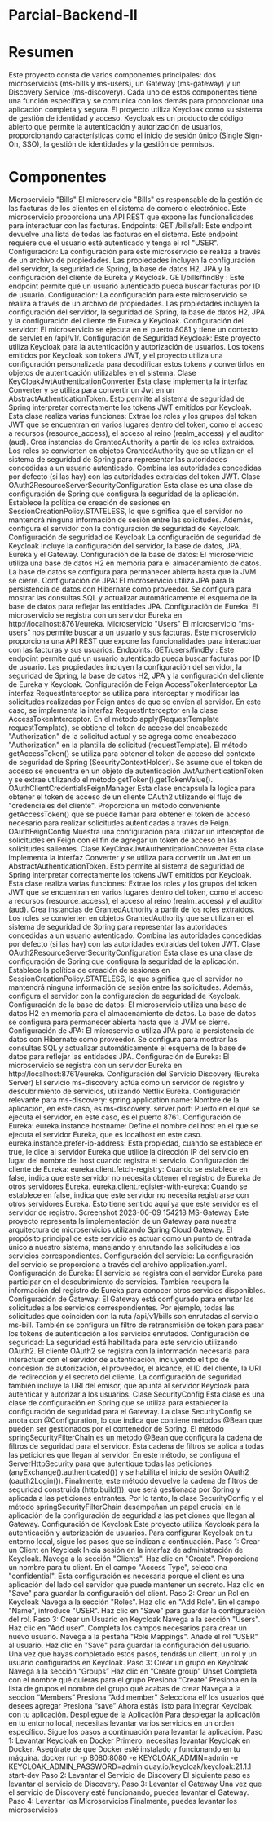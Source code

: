 # Parcial-Backend-II
# Resumen
Este proyecto consta de varios componentes principales: dos microservicios (ms-bills y
ms-users), un Gateway (ms-gateway) y un Discovery Service (ms-discovery). Cada uno de
estos componentes tiene una función específica y se comunica con los demás para
proporcionar una aplicación completa y segura. El proyecto utiliza Keycloak como su
sistema de gestión de identidad y acceso. Keycloak es un producto de código abierto que
permite la autenticación y autorización de usuarios, proporcionando características como el
inicio de sesión único (Single Sign-On, SSO), la gestión de identidades y la gestión de
permisos.
# Componentes
Microservicio "Bills"
El microservicio "Bills" es responsable de la gestión de las facturas de los clientes en el
sistema de comercio electrónico. Este microservicio proporciona una API REST que expone
las funcionalidades para interactuar con las facturas.
Endpoints:
GET /bills/all: Este endpoint devuelve una lista de todas las facturas en el sistema. Este
endpoint requiere que el usuario esté autenticado y tenga el rol "USER".
Configuración: La configuración para este microservicio se realiza a través de un archivo de
propiedades. Las propiedades incluyen la configuración del servidor, la seguridad de Spring,
la base de datos H2, JPA y la configuración del cliente de Eureka y Keycloak.
GET/bills/findBy : Este endpoint permite qué un usuario autenticado pueda buscar facturas
por ID de usuario.
Configuración: La configuración para este microservicio se realiza a través de un archivo de
propiedades. Las propiedades incluyen la configuración del servidor, la seguridad de Spring,
la base de datos H2, JPA y la configuración del cliente de Eureka y Keycloak.
Configuración del servidor: El microservicio se ejecuta en el puerto 8081 y tiene un contexto
de servlet en /api/v1/.
Configuración de Seguridad Keycloak:
Este proyecto utiliza Keycloak para la autenticación y autorización de usuarios. Los tokens
emitidos por Keycloak son tokens JWT, y el proyecto utiliza una configuración personalizada
para decodificar estos tokens y convertirlos en objetos de autenticación utilizables en el
sistema.
Clase KeyCloakJwtAuthenticationConverter
Esta clase implementa la interfaz Converter y se utiliza para convertir un Jwt en un
AbstractAuthenticationToken. Esto permite al sistema de seguridad de Spring interpretar
correctamente los tokens JWT emitidos por Keycloak. Esta clase realiza varias funciones:
Extrae los roles y los grupos del token JWT que se encuentran en varios lugares dentro del
token, como el acceso a recursos (resource_access), el acceso al reino (realm_access) y el
auditor (aud).
Crea instancias de GrantedAuthority a partir de los roles extraídos. Los roles se convierten
en objetos GrantedAuthority que se utilizan en el sistema de seguridad de Spring para
representar las autoridades concedidas a un usuario autenticado.
Combina las autoridades concedidas por defecto (si las hay) con las autoridades extraídas
del token JWT.
Clase OAuth2ResourceServerSecurityConfiguration
Esta clase es una clase de configuración de Spring que configura la seguridad de la
aplicación. Establece la política de creación de sesiones en
SessionCreationPolicy.STATELESS, lo que significa que el servidor no mantendrá ninguna
información de sesión entre las solicitudes. Además, configura el servidor con la
configuración de seguridad de Keycloak.
Configuración de seguridad de Keycloak
La configuración de seguridad de Keycloak incluye la configuración del servidor, la base de
datos, JPA, Eureka y el Gateway.
Configuración de la base de datos:
El microservicio utiliza una base de datos H2 en memoria para el almacenamiento de datos.
La base de datos se configura para permanecer abierta hasta que la JVM se cierre.
Configuración de JPA:
El microservicio utiliza JPA para la persistencia de datos con Hibernate como proveedor. Se
configura para mostrar las consultas SQL y actualizar automáticamente el esquema de la
base de datos para reflejar las entidades JPA.
Configuración de Eureka:
El microservicio se registra con un servidor Eureka en http://localhost:8761/eureka.
Microservicio "Users"
El microservicio “ms-users” nos permite buscar a un usuario y sus facturas. Este
microservicio proporciona una API REST que expone las funcionalidades para interactuar
con las facturas y sus usuarios.
Endpoints:
GET/users/findBy : Este endpoint permite qué un usuario autenticado pueda buscar facturas
por ID de usuario. Las propiedades incluyen la configuración del servidor, la seguridad de
Spring, la base de datos H2, JPA y la configuración del cliente de Eureka y Keycloak.
Configuración de Feign
AccessTokenInterceptor
La interfaz RequestInterceptor se utiliza para interceptar y modificar las solicitudes
realizadas por Feign antes de que se envíen al servidor. En este caso, se implementa la
interfaz RequestInterceptor en la clase AccessTokenInterceptor.
En el método apply(RequestTemplate requestTemplate), se obtiene el token de acceso del
encabezado "Authorization" de la solicitud actual y se agrega como encabezado
"Authorization" en la plantilla de solicitud (requestTemplate).
El método getAccessToken() se utiliza para obtener el token de acceso del contexto de
seguridad de Spring (SecurityContextHolder). Se asume que el token de acceso se
encuentra en un objeto de autenticación JwtAuthenticationToken y se extrae utilizando el
método getToken().getTokenValue().
OAuthClientCredentialsFeignManager
Esta clase encapsula la lógica para obtener el token de acceso de un cliente OAuth2
utilizando el flujo de "credenciales del cliente". Proporciona un método conveniente
getAccessToken() que se puede llamar para obtener el token de acceso necesario para
realizar solicitudes autenticadas a través de Feign.
OAuthFeignConfig
Muestra una configuración para utilizar un interceptor de solicitudes en Feign con el fin de
agregar un token de acceso en las solicitudes salientes.
Clase KeyCloakJwtAuthenticationConverter
Esta clase implementa la interfaz Converter y se utiliza para convertir un Jwt en un
AbstractAuthenticationToken. Esto permite al sistema de seguridad de Spring interpretar
correctamente los tokens JWT emitidos por Keycloak. Esta clase realiza varias funciones:
Extrae los roles y los grupos del token JWT que se encuentran en varios lugares dentro del
token, como el acceso a recursos (resource_access), el acceso al reino (realm_access) y el
auditor (aud).
Crea instancias de GrantedAuthority a partir de los roles extraídos. Los roles se convierten
en objetos GrantedAuthority que se utilizan en el sistema de seguridad de Spring para
representar las autoridades concedidas a un usuario autenticado.
Combina las autoridades concedidas por defecto (si las hay) con las autoridades extraídas
del token JWT.
Clase OAuth2ResourceServerSecurityConfiguration
Esta clase es una clase de configuración de Spring que configura la seguridad de la
aplicación. Establece la política de creación de sesiones en
SessionCreationPolicy.STATELESS, lo que significa que el servidor no mantendrá ninguna
información de sesión entre las solicitudes. Además, configura el servidor con la
configuración de seguridad de Keycloak.
Configuración de la base de datos:
El microservicio utiliza una base de datos H2 en memoria para el almacenamiento de datos.
La base de datos se configura para permanecer abierta hasta que la JVM se cierre.
Configuración de JPA:
El microservicio utiliza JPA para la persistencia de datos con Hibernate como proveedor. Se
configura para mostrar las consultas SQL y actualizar automáticamente el esquema de la
base de datos para reflejar las entidades JPA.
Configuración de Eureka:
El microservicio se registra con un servidor Eureka en http://localhost:8761/eureka.
Configuración del Servicio Discovery (Eureka Server)
El servicio ms-discovery actúa como un servidor de registro y descubrimiento de servicios,
utilizando Netflix Eureka.
Configuración relevante para ms-discovery:
spring.application.name: Nombre de la aplicación, en este caso, es ms-discovery.
server.port: Puerto en el que se ejecuta el servidor, en este caso, es el puerto 8761.
Configuración de Eureka:
eureka.instance.hostname: Define el nombre del host en el que se ejecuta el servidor
Eureka, que es localhost en este caso.
eureka.instance.prefer-ip-address: Esta propiedad, cuando se establece en true, le dice al
servidor Eureka que utilice la dirección IP del servicio en lugar del nombre del host cuando
registra el servicio.
Configuración del cliente de Eureka:
eureka.client.fetch-registry: Cuando se establece en false, indica que este servidor no
necesita obtener el registro de Eureka de otros servidores Eureka.
eureka.client.register-with-eureka: Cuando se establece en false, indica que este servidor no
necesita registrarse con otros servidores Eureka. Esto tiene sentido aquí ya que este
servidor es el servidor de registro. Screenshot 2023-06-09 154218
MS-Gateway
Este proyecto representa la implementación de un Gateway para nuestra arquitectura de
microservicios utilizando Spring Cloud Gateway. El propósito principal de este servicio es
actuar como un punto de entrada único a nuestro sistema, manejando y enrutando las
solicitudes a los servicios correspondientes.
Configuración del servicio: La configuración del servicio se proporciona a través del archivo
application.yaml.
Configuración de Eureka: El servicio se registra con el servidor Eureka para participar en el
descubrimiento de servicios. También recupera la información del registro de Eureka para
conocer otros servicios disponibles.
Configuración de Gateway: El Gateway está configurado para enrutar las solicitudes a los
servicios correspondientes. Por ejemplo, todas las solicitudes que coinciden con la ruta
/api/v1/bills son enrutadas al servicio ms-bill. También se configura un filtro de retransmisión
de token para pasar los tokens de autenticación a los servicios enrutados.
Configuración de seguridad: La seguridad está habilitada para este servicio utilizando
OAuth2. El cliente OAuth2 se registra con la información necesaria para interactuar con el
servidor de autenticación, incluyendo el tipo de concesión de autorización, el proveedor, el
alcance, el ID del cliente, la URI de redirección y el secreto del cliente.
La configuración de seguridad también incluye la URI del emisor, que apunta al servidor
Keycloak para autenticar y autorizar a los usuarios.
Clase SecurityConfig
Esta clase es una clase de configuración en Spring que se utiliza para establecer la
configuración de seguridad para el Gateway. La clase SecurityConfig se anota con
@Configuration, lo que indica que contiene métodos @Bean que pueden ser gestionados
por el contenedor de Spring. El método springSecurityFilterChain es un método @Bean que
configura la cadena de filtros de seguridad para el servidor. Esta cadena de filtros se aplica
a todas las peticiones que llegan al servidor. En este método, se configura el
ServerHttpSecurity para que autentique todas las peticiones
(anyExchange().authenticated()) y se habilita el inicio de sesión OAuth2 (oauth2Login()).
Finalmente, este método devuelve la cadena de filtros de seguridad construida (http.build()),
que será gestionada por Spring y aplicada a las peticiones entrantes. Por lo tanto, la clase
SecurityConfig y el método springSecurityFilterChain desempeñan un papel crucial en la
aplicación de la configuración de seguridad a las peticiones que llegan al Gateway.
Configuración de Keycloak
Este proyecto utiliza Keycloak para la autenticación y autorización de usuarios. Para
configurar Keycloak en tu entorno local, sigue los pasos que se indican a continuación.
Paso 1: Crear un Client en Keycloak
Inicia sesión en la interfaz de administración de Keycloak.
Navega a la sección "Clients".
Haz clic en "Create".
Proporciona un nombre para tu client.
En el campo "Access Type", selecciona "confidential". Esta configuración es necesaria
porque el client es una aplicación del lado del servidor que puede mantener un secreto.
Haz clic en "Save" para guardar la configuración del client.
Paso 2: Crear un Rol en Keycloak
Navega a la sección "Roles".
Haz clic en "Add Role".
En el campo "Name", introduce "USER".
Haz clic en "Save" para guardar la configuración del rol.
Paso 3: Crear un Usuario en Keycloak
Navega a la sección "Users".
Haz clic en "Add user".
Completa los campos necesarios para crear un nuevo usuario.
Navega a la pestaña "Role Mappings".
Añade el rol "USER" al usuario.
Haz clic en "Save" para guardar la configuración del usuario. Una vez que hayas
completado estos pasos, tendrás un client, un rol y un usuario configurados en Keycloak.
Paso 3: Crear un grupo en Keycloak
Navega a la sección “Groups”
Haz clic en “Create group”
Unset
Completa con el nombre qué quieras para el grupo
Presiona “Create”
Presiona en la lista de grupos el nombre del grupo qué acabas de crear
Navega a la sección “Members”
Presiona “Add member”
Selecciona el/ los usuarios qué desees agregar
Presiona “save”
Ahora estás listo para integrar Keycloak con tu aplicación.
Despliegue de la Aplicación
Para desplegar la aplicación en tu entorno local, necesitas levantar varios servicios en un
orden específico. Sigue los pasos a continuación para levantar la aplicación.
Paso 1: Levantar Keycloak en Docker
Primero, necesitas levantar Keycloak en Docker. Asegúrate de que Docker esté instalado y
funcionando en tu máquina.
docker run -p 8080:8080 -e KEYCLOAK_ADMIN=admin -e
KEYCLOAK_ADMIN_PASSWORD=admin quay.io/keycloak/keycloak:21.1.1 start-dev
Paso 2: Levantar el Servicio de Discovery
El siguiente paso es levantar el servicio de Discovery.
Paso 3: Levantar el Gateway
Una vez que el servicio de Discovery esté funcionando, puedes levantar el Gateway.
Paso 4: Levantar los Microservicios
Finalmente, puedes levantar los microservicios
